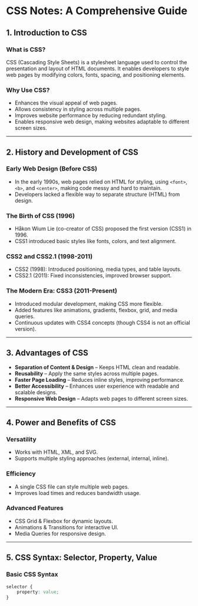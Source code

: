 # CSS Notes: A Comprehensive Guide

## 1. Introduction to CSS

### What is CSS?
CSS (Cascading Style Sheets) is a stylesheet language used to control the presentation and layout of HTML documents. It enables developers to style web pages by modifying colors, fonts, spacing, and positioning elements.

### Why Use CSS?
- Enhances the visual appeal of web pages.
- Allows consistency in styling across multiple pages.
- Improves website performance by reducing redundant styling.
- Enables responsive web design, making websites adaptable to different screen sizes.

---

## 2. History and Development of CSS

### Early Web Design (Before CSS)
- In the early 1990s, web pages relied on HTML for styling, using `<font>`, `<b>`, and `<center>`, making code messy and hard to maintain.
- Developers lacked a flexible way to separate structure (HTML) from design.

### The Birth of CSS (1996)
- Håkon Wium Lie (co-creator of CSS) proposed the first version (CSS1) in 1996.
- CSS1 introduced basic styles like fonts, colors, and text alignment.

### CSS2 and CSS2.1 (1998-2011)
- CSS2 (1998): Introduced positioning, media types, and table layouts.
- CSS2.1 (2011): Fixed inconsistencies, improved browser support.

### The Modern Era: CSS3 (2011-Present)
- Introduced modular development, making CSS more flexible.
- Added features like animations, gradients, flexbox, grid, and media queries.
- Continuous updates with CSS4 concepts (though CSS4 is not an official version).

---

## 3. Advantages of CSS

- **Separation of Content & Design** – Keeps HTML clean and readable.  
- **Reusability** – Apply the same styles across multiple pages.  
- **Faster Page Loading** – Reduces inline styles, improving performance.  
- **Better Accessibility** – Enhances user experience with readable and scalable designs.  
- **Responsive Web Design** – Adapts web pages to different screen sizes.  

---

## 4. Power and Benefits of CSS

### Versatility
- Works with HTML, XML, and SVG.
- Supports multiple styling approaches (external, internal, inline).

### Efficiency
- A single CSS file can style multiple web pages.
- Improves load times and reduces bandwidth usage.

### Advanced Features
- CSS Grid & Flexbox for dynamic layouts.
- Animations & Transitions for interactive UI.
- Media Queries for responsive design.

---

## 5. CSS Syntax: Selector, Property, Value

### Basic CSS Syntax
```css
selector {
    property: value;
}
